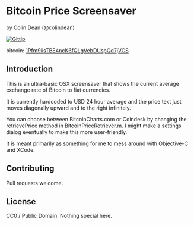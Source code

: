 Bitcoin Price Screensaver
=========================

by Colin Dean (@colindean)

[![Gittip](http://badgr.co/Gittip/colindean.png)](https://www.gittip.com/colindean/)

bitcoin: [1Pfm9iisTBE4ncK6fQLgVebDUspQd7jVCS](bitcoin:1Pfm9iisTBE4ncK6fQLgVebDUspQd7jVCS)

Introduction
------------

This is an ultra-basic OSX screensaver that shows the current average exchange
rate of Bitcoin to fiat currencies. 

It is currently hardcoded to USD 24 hour average and the price text just moves
diagonally upward and to the right infinitely.

You can choose between BitcoinCharts.com or Coindesk by changing the
retrievePrice method in BitcoinPriceRetriever.m. I might make a settings dialog
eventually to make this more user-friendly.

It is meant primarily as something for me to mess around with Objective-C and
XCode.

Contributing
------------

Pull requests welcome.

License
-------

CC0 / Public Domain. Nothing special here.
